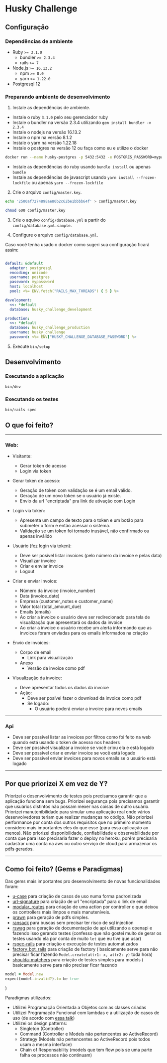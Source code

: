 # Husky Challenge


## Configuração

### Dependências de ambiente

- Ruby `>= 3.1.0`
  - bundler `>= 2.3.4`
  - rails `>= 7`
- Node.js `>= 16.13.2`
  - npm `>= 8.0`
  - yarn `>= 1.22.0`
- Postgresql 12

### Preparando ambiente de desenvolvimento

1) Instale as dependências de ambiente.
  - Instale o ruby `3.1.0` pelo seu gerenciador ruby
  - Instale o  bundler na versão 2.3.4 utilizando `gem install bundler -v 2.3.4`
  - Instale o nodejs na versão 16.13.2
  - Instale o npm na versão 8.1.2
  - Instale o yarn na versão 1.22.18
  - Instale o postgres na versão 12 ou faça como eu e utilize o docker
  ```sh
  docker run --name husky-postgres -p 5432:5432 -e POSTGRES_PASSWORD=mypassword -d postgres:12
  ```
  - Instale as dependências do ruby usando `bundle install` ou apenas `bundle`
  - Instale as dependências de javascript usando `yarn install --frozen-lockfile` ou apenas `yarn --frozen-lockfile`

2) Crie o arquivo `config/master.key`.

```sh
echo '2500af7274898ae80b2c62be1bbbb64f' > config/master.key

chmod 600 config/master.key
```

3) Crie o aquivo `config/database.yml` a partir do `config/database.yml.sample`.

4) Configure o arquivo `config/database.yml`.

Caso você tenha usado o docker como sugeri sua configuração ficará assim:
```yml

default: &default
  adapter: postgresql
  encoding: unicode
  username: postgres
  password: mypassword
  host: localhost
  pool: <%= ENV.fetch("RAILS_MAX_THREADS") { 5 } %>

development:
  <<: *default
  database: husky_challenge_development

production:
  <<: *default
  database: husky_challenge_production
  username: husky_challenge
  password: <%= ENV["HUSKY_CHALLENGE_DATABASE_PASSWORD"] %>
```
5) Execute `bin/setup`

## Desenvolvimento

### Executando a aplicação

```sh
bin/dev
```

### Executando os testes

```sh
bin/rails spec
```
## O que foi feito?
---
### Web:
- Visitante:
  - Gerar token de acesso
  - Login via token
- Gerar token de acesso:
  - Geração de token com validação se é um email válido.
  - Geração de um novo token se o usuário já existe.
  - Envio da url "encriptada" pra link de ativação com Login

- Login via token:
  - Apresenta um campo de texto para o token e um botão para submeter o form e então acessar o sistema.
  - Validação se um token foi tornado inusável, não confirmado ou apenas inválido

- Usuário (fez login via token):
  - Deve ser posível listar invoices (pelo número da invoice e pelas data)
  - Visualizar invoice
  - Criar e enviar invoice
  - Logout

- Criar e enviar invoice:
  - Número da invoice (invoice_number)
  - Data (invoice_date)
  - Empresa (customer_notes e customer_name)
  - Valor total (total_amount_due)
  - Emails (emails)
  - Ao criar a invoice o usuário deve ser redirecionado para tela de visualização que apresentará os dados da invoice
  - Ao criar a invoice o usuário recebe um alerta informando que as invoices foram enviadas para os emails informados na criação

- Envio de invoices:
  - Corpo de email
    - Link para visualização
  - Anexo
    - Versão da invoice como pdf

- Visualização da invoice:
  - Deve apresentar todos os dados da invoice
  - Ação:
    - Deve ser posível fazer o download da invoice como pdf
    - Se logado:
      - O usuário poderá enviar a invoice para novos emails

---

### Api

- Deve ser possível listar as invoices por filtros como foi feito na web quando está usando o token de acesso nos headers
- Deve ser possível visualizar a invoice se você criou ela e está logado
- Deve ser possível criar e enviar invoice se você está logado
- Deve ser possível enviar invoices para novos emails se o usuário está logado

---
## Por que priorizei X em vez de Y?
 Priorizei o desenvolvimento de testes pois precisamos garantir que a aplicação funciona sem bugs.
 Priorizei segurança pois precisamos garantir que usuários distintos não possam mexer nas coisas de outro usuário.
 Priorizei manutenibilidade para simular uma aplicação real onde vários desenvolvedores teriam que realizar mudanças no código.
 Não priorizei performance por conta dos outros requisitos que no primeiro momento considero mais importantes eles do que esse (para essa aplicação ao menos).
 Não priorizei disponibilidade, confiabilidade e observabilidade por conta que para isso precisaria fazer o deploy no heroku, porém precisaria cadastrar uma conta na aws ou outro serviço de cloud para armazenar os pdfs gerados.

---

## Como foi feito? (Gems e Paradigmas)

Das gems mais importantes pro desenvolvimento de novas funcionalidades foram:
- [u-case](https://github.com/serradura/u-case) para criação de casos de uso numa forma padronizada
- [url-signature](https://github.com/fnando/url_signature) para criação de url "encriptada" para o link de email
- [modular_routes](https://github.com/vitoravelino/modular_routes) para criação de uma action por controller o que deixou os controllers mais limpos e mais manuteníveis.
- [prawn](https://github.com/prawnpdf/prawn) para geração de pdfs
  simples.
- [ransack](https://github.com/activerecord-hackery/ransack) para buscas
  sem precisar ter risco de sql injection
- [rswag](https://github.com/rswag/rswag) para geração de documentação de api utilizando a openapi e fazendo isso gerando testes (confesso que não gostei muito de gerar os testes usando ela por conta de muito `let` que eu tive que usar)
- [rspec-rails](https://github.com/rspec/rspec-rails) para criação e execução de testes automatizados
- [factory_bot_rails](https://github.com/thoughtbot/factory_bot_rails)
  para criação de factory ( basicamente serve para não precisar ficar fazendo
  `Model.create(attr1: x, attr2: y)` toda hora)
- [shoulda-matchers](https://github.com/thoughtbot/shoulda-matchers) para criação de testes simples para models ( basicamente serve para não precisar ficar fazendo
```ruby
model = Model.new
expect(model.invalid?).to be true
```
)


Paradigmas utilizados:
- Utilizei Programação Orientada a Objetos com as classes criadas
- Utilizei Programação Funcional com lambdas e a utilização de casos de uso (de acordo com [essa talk](https://www.youtube.com/watch?v=w1OwYWe4UFo))
- Utilizei os design patterns:
  - Singleton (Controller)
  - Command (Controller e Models não pertencentes ao ActiveRecord)
  - Strategy (Models não pertencentes ao ActiveRecord pois todos usam a
    mesma interface)
  - Chain of Responsability (models que tem flow pois se uma parte falha
    os processos não continuam)

